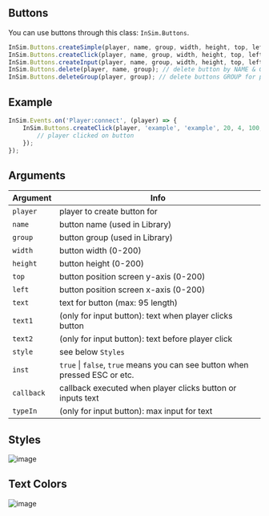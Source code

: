 ## Buttons
You can use buttons through this class: `InSim.Buttons`. 
```js
InSim.Buttons.createSimple(player, name, group, width, height, top, left, text, style, inst); // create simple button
InSim.Buttons.createClick(player, name, group, width, height, top, left, text, style, inst, callback); // create clickable button
InSim.Buttons.createInput(player, name, group, width, height, top, left, text1, text2, style, callback, typeIn); // create input button
InSim.Buttons.delete(player, name, group); // delete button by NAME & GROUP for player
InSim.Buttons.deleteGroup(player, group); // delete buttons GROUP for player
```

## Example
```js
InSim.Events.on('Player:connect', (player) => {
    InSim.Buttons.createClick(player, 'example', 'example', 20, 4, 100, 100, 'this is example', 32, false, (player) => {
        // player clicked on button
    }); 
});

```

## Arguments
| Argument                  |  Info                                          |
| ------------------------- | ---------------------------------------------- |
| `player`            | player to create button for                       |
| `name`            | button name (used in Library)                 |
| `group` | button group (used in Library)                    |
| `width` | button width (0-200)                  |
| `height` | button height (0-200)                  |
| `top` | button position screen y-axis (0-200)                  |
| `left` | button position screen x-axis (0-200)                  |
| `text` | text for button (max: 95 length)                  |
| `text1` | (only for input button): text when player clicks button                 |
| `text2` | (only for input button): text before player click                |
| `style` | see below `Styles`                  |
| `inst` | `true` \| `false`, `true` means you can see button when pressed ESC or etc.                |
| `callback` | callback executed when player clicks button or inputs text                |
| `typeIn` | (only for input button): max input for text                |

## Styles
![image](https://user-images.githubusercontent.com/59031975/177845829-a8981dc2-10bb-457a-a371-2300172ad637.png)

## Text Colors
![image](https://user-images.githubusercontent.com/59031975/177845356-37f966de-0e99-41b1-9ef4-ddc289ae0d3d.png)
